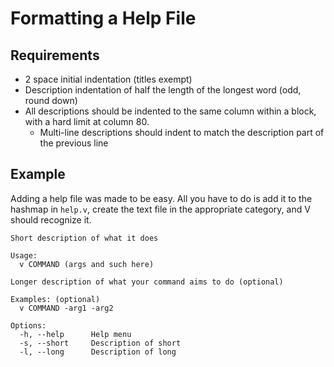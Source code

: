 # Formatting a Help File

## Requirements

- 2 space initial indentation (titles exempt)
- Description indentation of half the length of the longest word (odd, round down)
- All descriptions should be indented to the same column within a block, with a 
hard limit at column 80.  
  - Multi-line descriptions should indent to match the description part of the previous line


## Example

Adding a help file was made to be easy. All you have to do is add it to the hashmap in `help.v`,
create the text file in the appropriate category, and V should recognize it.

```text
Short description of what it does

Usage:
  v COMMAND (args and such here)

Longer description of what your command aims to do (optional)

Examples: (optional)
  v COMMAND -arg1 -arg2
  
Options:
  -h, --help      Help menu
  -s, --short     Description of short
  -l, --long      Description of long
```
